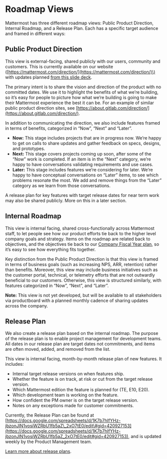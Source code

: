 # Roadmap Views

Mattermost has three different roadmap views: Public Product Direction, Internal Roadmap, and a Release Plan. Each has a specific target audience and framed in different ways:

## Public Product Direction

This view is external-facing, shared publicly with our users, community and customers. This is currently available on our website \([https://mattermost.com/direction/](https://mattermost.com/direction/)\) with updates planned [from this slide deck](https://docs.google.com/presentation/d/1W8khHkD-zkjhGOpTsaAQXgLCP7z9zM7ltDHIWUkQmB8/edit#slide=id.g810bcd6fb5_0_656).

The primary intent is to share the vision and direction of the product with no committed dates. We use it to highlight the benefits of what we’re building, so it’s easy for people to picture how what we’re building is going to make their Mattermost experience the best it can be. For an example of similar public product direction sites, see [https://about.gitlab.com/direction/](https://about.gitlab.com/direction/).

In addition to communicating the direction, we also include features framed in terms of benefits, categorized in “Now”, “Next” and “Later”.

* **Now:** This stage includes projects that are in progress now. We’re happy to get on calls to share updates and gather feedback on specs, designs, and prototypes.
* **Next:** This stage covers projects coming up soon, after some of the “Now” work is completed. If an item is in the “Next” category, we’re happy to have conversations validating requirements and use cases.
* **Later:** This stage includes features we’re considering for later. We’re happy to have conceptual conversations on “Later” items, to see which problems resonate the most. We add and remove things from the “Later” category as we learn from those conversations.

A release plan for key features with target release dates for near term work may also be shared publicly. More on this in a later section.

## Internal Roadmap

This view is internal facing, shared cross-functionally across Mattermost staff, to let people see how our product efforts tie back to the higher level company goals and strategy. Items on the roadmap are related back to objectives, and the objectives tie back to our [Company Fiscal Year plan](https://handbook.mattermost.com/operations/operations/mlt-cadence#fiscal-year-planning), so it’s easy to see how everything fits together.

Key distinction from the Public Product Direction is that this view is framed in terms of business goals \(such as increasing NPS, ARR, retention\) rather than benefits. Moreover, this view may include business initiatives such as the customer portal, technical, or telemetry efforts that are not outwardly beneficial to our customers. Otherwise, this view is structured similarly, with features categorized in “Now”, “Next”, and “Later”.

**Note:** This view is not yet developed, but will be available to all stakeholders via productboard with a planned monthly cadence of sharing updates across the company.

## Release Plan

We also create a release plan based on the internal roadmap. The purpose of the release plan is to enable project management for development teams. All dates in our release plan are target dates not commitments, and items are often moved, added, and removed from the list.

This view is internal facing, month-by-month release plan of new features. It includes:

* Internal target release versions on when features ship.
* Whether the feature is on track, at risk or cut from the target release version.
* Which Mattermost edition the feature is planned for \(TE, E10, E20\).
* Which development team is working on the feature.
* How confident the PM owner is on the target release version.
* Notes on any exceptions made for customer commitments.

Currently, the Release Plan can be found at [https://docs.google.com/spreadsheets/d/1K7b7hIfYHz-jbzonJlN1vosiWZRbU1fb5aZ\_2xO7tE0/edit\#gid=420927153](https://docs.google.com/spreadsheets/d/1K7b7hIfYHz-jbzonJlN1vosiWZRbU1fb5aZ_2xO7tE0/edit#gid=420927153), and is updated weekly by the Product Management team.

[Learn more about release plans](https://github.com/mattermost/mattermost-handbook/tree/c36385e5895aa33eed32d17b0c64a2de922aef1a/operations/research-and-development/product/product-planning/operations/research-and-development/product/product-planning/release-plan/README.md).


